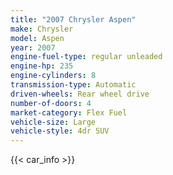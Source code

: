 ```yaml
---
title: "2007 Chrysler Aspen"
make: Chrysler
model: Aspen
year: 2007
engine-fuel-type: regular unleaded
engine-hp: 235
engine-cylinders: 8
transmission-type: Automatic
driven-wheels: Rear wheel drive
number-of-doors: 4
market-category: Flex Fuel
vehicle-size: Large
vehicle-style: 4dr SUV
---
```


{{< car_info >}}
